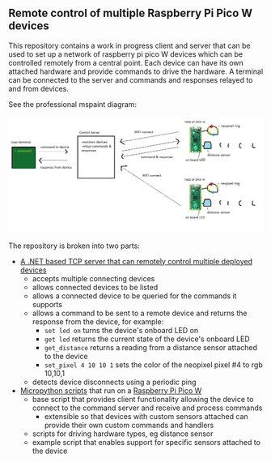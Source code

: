 ## Remote control of multiple Raspberry Pi Pico W devices

This repository contains a work in progress client and server that can be used to set up a network of raspberry pi pico W devices which can be controlled remotely from a central point. Each device can have its own attached hardware and provide commands to drive the hardware. A terminal can be connected to the server and commands and responses relayed to and from devices.

See the professional mspaint diagram:

![Architecture](/arch.png)

The repository is broken into two parts:
- [A .NET based TCP server that can remotely control multiple deployed devices](./Server/README.md) 
  - accepts multiple connecting devices
  - allows connected devices to be listed
  - allows a connected device to be queried for the commands it supports
  - allows a command to be sent to a remote device and returns the response from the device, for example:
    - `set led on` turns the device's onboard LED on
    - `get led` returns the current state of the device's onboard LED
    - `get_distance` returns a reading from a distance sensor attached to the device
    - `set_pixel 4 10 10 1` sets the color of the neopixel pixel #4 to rgb 10,10,1
  - detects device disconnects using a periodic ping
- [Micropython scripts](./Device/README.md) that run on a [Raspberry Pi Pico W](https://www.raspberrypi.com/documentation/microcontrollers/raspberry-pi-pico.html)
  - base script that provides client functionality allowing the device to connect to the command server and receive and process commands
    - extensible so that devices with custom sensors attached can provide their own custom commands and handlers 
  - scripts for driving hardware types, eg distance sensor 
  - example script that enables support for specific sensors attached to the device

